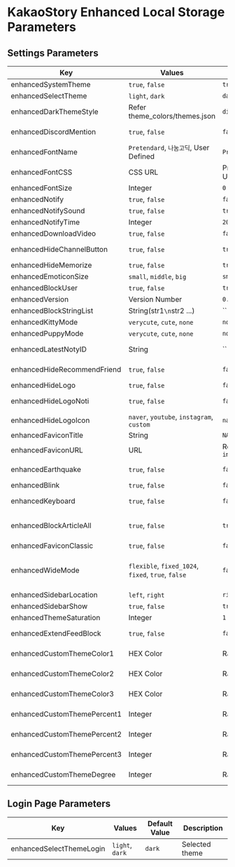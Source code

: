 # KakaoStory Enhanced Local Storage Parameters
## Settings Parameters
| Key                         | Values                                              | Default Value                    | Description                                                      |
|-----------------------------|-----------------------------------------------------|----------------------------------|------------------------------------------------------------------|
| enhancedSystemTheme         | `true`, `false`                                     | `true`                           | Use OS system theme                                              |
| enhancedSelectTheme         | `light`, `dark`                                     | `dark`                           | Selected theme                                                   |
| enhancedDarkThemeStyle      | Refer theme_colors/themes.json                      | `discord`                        | Dark theme style                                                 |
| enhancedDiscordMention      | `true`, `false`                                     | `false`                          | Use Discord mention style in notification UI                     |
| enhancedFontName            | `Pretendard`, `나눔고딕`, User Defined              | `Pretendard`                     | Set font name                                                    |
| enhancedFontCSS             | CSS URL                                             | Pretendard CSS URL               | Set font CSS URL                                                 |
| enhancedFontSize            | Integer                                             | `0`                              | Set additional font size                                         |
| enhancedNotify              | `true`, `false`                                     | `false`                          | Use notification                                                 |
| enhancedNotifySound         | `true`, `false`                                     | `true`                           | Use notification sound                                           |
| enhancedNotifyTime          | Integer                                             | `20`                             | Set notification time                                            |
| enhancedDownloadVideo       | `true`, `false`                                     | `false`                          | Download video                                                   |
| enhancedHideChannelButton   | `true`, `false`                                     | `true`                           | Hide teller/channel button                                       |
| enhancedHideMemorize        | `true`, `false`                                     | `true`                           | Hide `우리들의 추억`                                             |
| enhancedEmoticonSize        | `small`, `middle`, `big`                            | `small`                          | Set emoticon size                                                |
| enhancedBlockUser           | `true`, `false`                                     | `true`                           | Use enhanced block                                               |
| enhancedVersion             | Version Number                                      | `0.0`                            | NOT USED                                                         |
| enhancedBlockStringList     | String(str1`\n`str2 ...)                            | ``                               | Blocked string list                                              |
| enhancedKittyMode           | `verycute`, `cute`, `none`                          | `none`                           | Set Kitty Mode                                                   |
| enhancedPuppyMode           | `verycute`, `cute`, `none`                          | `none`                           | Set Puppy Mode                                                   |
| enhancedLatestNotyID        | String                                              | ``                               | Set latest notification ID                                       |
| enhancedHideRecommendFriend | `true`, `false`                                     | `false`                          | Hide recommend friend                                            |
| enhancedHideLogo            | `true`, `false`                                     | `false`                          | Hide logo                                                        |
| enhancedHideLogoNoti        | `true`, `false`                                     | `false`                          | Hide logo with notification                                      |
| enhancedHideLogoIcon        | `naver`, `youtube`, `instagram`, `custom`           | `naver`                          | Set logo icon                                                    |
| enhancedFaviconTitle        | String                                              | `NAVER`                          | Set favicon title                                                |
| enhancedFaviconURL          | URL                                                 | ResourceURL + `images/naver.ico` | Set favicon URL                                                  |
| enhancedEarthquake          | `true`, `false`                                     | `false`                          | Power Mode(EARTHQUAKE!!!)                                        |
| enhancedBlink               | `true`, `false`                                     | `false`                          | BLINK!!!                                                         |
| enhancedKeyboard            | `true`, `false`                                     | `false`                          | Use keyboard shortcuts                                           |
| enhancedBlockArticleAll     | `true`, `false`                                     | `true`                           | Hide all shared articles(Currently not supported)                |
| enhancedFaviconClassic      | `true`, `false`                                     | `false`                          | Set classic favicon                                              |
| enhancedWideMode            | `flexible`, `fixed_1024`, `fixed`, `true`, `false`  | `false`                          | Use wide mode(Note: `true` option is depcrecated. Use `fixed`.)  |
| enhancedSidebarLocation     | `left`, `right`                                     | `right`                          | Set sidebar location                                             |
| enhancedSidebarShow         | `true`, `false`                                     | `true`                           | Show sidebar                                                     |
| enhancedThemeSaturation     | Integer                                             | `1`                              | Set theme saturation                                             |
| enhancedExtendFeedBlock     | `true`, `false`                                     | `false`                          | Use enhanced feed block                                          |
| enhancedCustomThemeColor1   | HEX Color                                           | Random                           | Set custom theme color 1                                         |
| enhancedCustomThemeColor2   | HEX Color                                           | Random                           | Set custom theme color 2                                         |
| enhancedCustomThemeColor3   | HEX Color                                           | Random                           | Set custom theme color 3                                         |
| enhancedCustomThemePercent1 | Integer                                             | Random                           | Set custom theme percent 1                                       |
| enhancedCustomThemePercent2 | Integer                                             | Random                           | Set custom theme percent 2                                       |
| enhancedCustomThemePercent3 | Integer                                             | Random                           | Set custom theme percent 3                                       |
| enhancedCustomThemeDegree   | Integer                                             | Random                           | Set custom theme degree                                          |

## Login Page Parameters
| Key                         | Values                                    | Default Value                    | Description                                       |
|-----------------------------|-------------------------------------------|----------------------------------|---------------------------------------------------|
| enhancedSelectThemeLogin    | `light`, `dark`                           | `dark`                           | Selected theme                                    |
